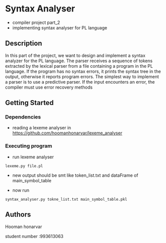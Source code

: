 # Syntax Analyser

* compiler project part_2 
* implementing syntax analyser for PL language

## Description

In this part of the project, we want to design and implement a syntax analyzer for the PⅬ language.
The parser receives a sequence of tokens extracted by the lexical parser from a file containing a program in the PⅬ language.
If the program has no syntax errors, it prints the syntax tree in the output, otherwise it reports program errors.
The simplest way to implement a parser is to use a predictive parser.
If the input encounters an error, the compiler must use error recovery methods

## Getting Started

### Dependencies

* reading a lexeme analyser in https://github.com/hoomanhonarvar/lexeme_analyser


### Executing program

* run lexeme analyser 
  
```
lexeme.py file.pl
```
* new output should be smt like token_list.txt and dataFrame of main_symbol_table

* now run 
```
syntax_analyser.py tokne_list.txt main_symbol_table.pkl
```



## Authors

Hooman honarvar 

student number :993613063
